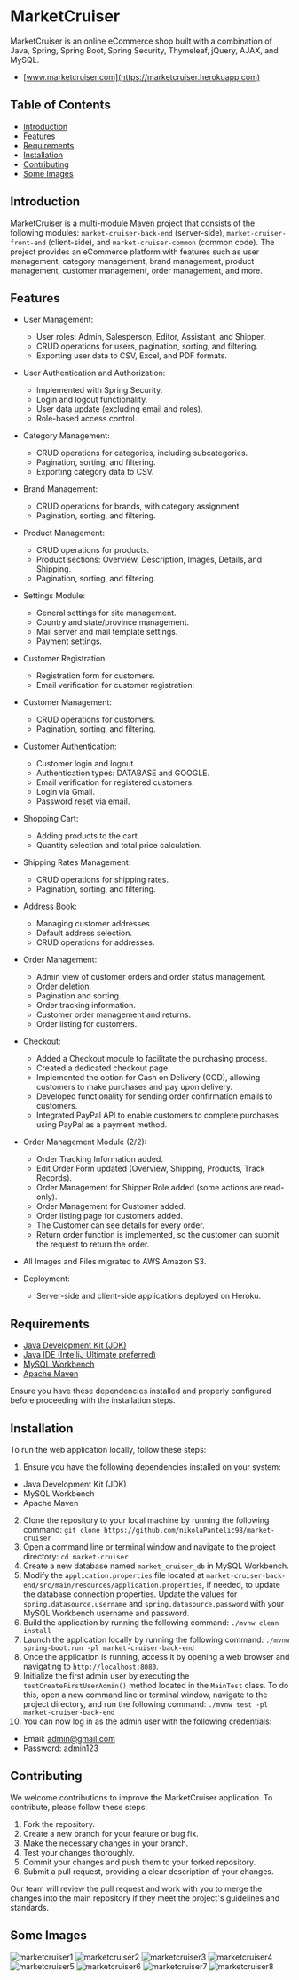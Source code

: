 # MarketCruiser

MarketCruiser is an online eCommerce shop built with a combination of Java, Spring, Spring Boot, Spring Security, Thymeleaf, jQuery, AJAX, and MySQL.
* [www.marketcruiser.com](https://marketcruiser.herokuapp.com)

## Table of Contents

* [Introduction](https://github.com/nikolaPantelic98/market-cruiser#introduction)
* [Features](https://github.com/nikolaPantelic98/market-cruiser#features)
* [Requirements](https://github.com/nikolaPantelic98/market-cruiser#requirements)
* [Installation](https://github.com/nikolaPantelic98/market-cruiser#installation)
* [Contributing](https://github.com/nikolaPantelic98/market-cruiser#contributing)
* [Some Images](https://github.com/nikolaPantelic98/market-cruiser#some-images)

## Introduction

MarketCruiser is a multi-module Maven project that consists of the following modules: `market-cruiser-back-end` (server-side), `market-cruiser-front-end` (client-side), and `market-cruiser-common` (common code). The project provides an eCommerce platform with features such as user management, category management, brand management, product management, customer management, order management, and more.

## Features

* User Management:
  - User roles: Admin, Salesperson, Editor, Assistant, and Shipper.
  - CRUD operations for users, pagination, sorting, and filtering.
  - Exporting user data to CSV, Excel, and PDF formats.

* User Authentication and Authorization:
  - Implemented with Spring Security.
  - Login and logout functionality.
  - User data update (excluding email and roles).
  - Role-based access control.

* Category Management:
  - CRUD operations for categories, including subcategories. 
  - Pagination, sorting, and filtering.
  - Exporting category data to CSV.

* Brand Management:
  - CRUD operations for brands, with category assignment.
  - Pagination, sorting, and filtering.

* Product Management:
  - CRUD operations for products.
  - Product sections: Overview, Description, Images, Details, and Shipping.
  - Pagination, sorting, and filtering.

* Settings Module:
  - General settings for site management.
  - Country and state/province management.
  - Mail server and mail template settings.
  - Payment settings.

* Customer Registration:
  - Registration form for customers.
  - Email verification for customer registration:

* Customer Management:
  - CRUD operations for customers.
  - Pagination, sorting, and filtering.

* Customer Authentication:
  - Customer login and logout.
  - Authentication types: DATABASE and GOOGLE.
  - Email verification for registered customers.
  - Login via Gmail.
  - Password reset via email.

* Shopping Cart:
  - Adding products to the cart.
  - Quantity selection and total price calculation.
  
* Shipping Rates Management:
  - CRUD operations for shipping rates.
  - Pagination, sorting, and filtering.

* Address Book:
  - Managing customer addresses.
  - Default address selection.
  - CRUD operations for addresses.

* Order Management:
  - Admin view of customer orders and order status management.
  - Order deletion.
  - Pagination and sorting.
  - Order tracking information.
  - Customer order management and returns.
  - Order listing for customers.
  
* Checkout:
  - Added a Checkout module to facilitate the purchasing process.
  - Created a dedicated checkout page.
  - Implemented the option for Cash on Delivery (COD), allowing customers to make purchases and pay upon delivery.
  - Developed functionality for sending order confirmation emails to customers.
  - Integrated PayPal API to enable customers to complete purchases using PayPal as a payment method.
  
* Order Management Module (2/2):
  - Order Tracking Information added.
  - Edit Order Form updated (Overview, Shipping, Products, Track Records).
  - Order Management for Shipper Role added (some actions are read-only).
  - Order Management for Customer added.
  - Order listing page for customers added.
  - The Customer can see details for every order.
  - Return order function is implemented, so the customer can submit the request to return the order.
  
* All Images and Files migrated to AWS Amazon S3.

* Deployment:
  - Server-side and client-side applications deployed on Heroku.
  

## Requirements

* [Java Development Kit (JDK)](https://www.oracle.com/java/technologies/downloads/)
* [Java IDE (IntelliJ Ultimate preferred)](https://www.jetbrains.com/idea/download/#section=windows)
* [MySQL Workbench](https://dev.mysql.com/downloads/workbench/)
* [Apache Maven](https://maven.apache.org/download.cgi)

Ensure you have these dependencies installed and properly configured before proceeding with the installation steps.

## Installation

To run the web application locally, follow these steps:

1. Ensure you have the following dependencies installed on your system:
  - Java Development Kit (JDK)
  - MySQL Workbench
  - Apache Maven
2. Clone the repository to your local machine by running the following command: `git clone https://github.com/nikolaPantelic98/market-cruiser`
3. Open a command line or terminal window and navigate to the project directory: `cd market-cruiser`
4. Create a new database named `market_cruiser_db` in MySQL Workbench.
5. Modify the `application.properties` file located at `market-cruiser-back-end/src/main/resources/application.properties`, if needed, to update the database connection properties. Update the values for `spring.datasource.username` and `spring.datasource.password` with your MySQL Workbench username and password.
6. Build the application by running the following command: `./mvnw clean install`
7. Launch the application locally by running the following command: `./mvnw spring-boot:run -pl market-cruiser-back-end`
8. Once the application is running, access it by opening a web browser and navigating to `http://localhost:8080`.
9. Initialize the first admin user by executing the `testCreateFirstUserAdmin()` method located in the `MainTest` class. To do this, open a new command line or terminal window, navigate to the project directory, and run the following command: `./mvnw test -pl market-cruiser-back-end`
10. You can now log in as the admin user with the following credentials:
 - Email: admin@gmail.com
 - Password: admin123

## Contributing

We welcome contributions to improve the MarketCruiser application. To contribute, please follow these steps:

1. Fork the repository.
2. Create a new branch for your feature or bug fix.
3. Make the necessary changes in your branch.
4. Test your changes thoroughly.
5. Commit your changes and push them to your forked repository.
6. Submit a pull request, providing a clear description of your changes.

Our team will review the pull request and work with you to merge the changes into the main repository if they meet the project's guidelines and standards.

## Some Images

![marketcruiser1](https://user-images.githubusercontent.com/109813536/235348277-aa3a3396-b230-48af-a5a1-3a166e1770d1.png)
![marketcruiser2](https://user-images.githubusercontent.com/109813536/235348283-572f66c4-b94e-49d0-86f3-48dc6f766bed.png)
![marketcruiser3](https://user-images.githubusercontent.com/109813536/235348287-dd2a67cf-746e-40bd-a29c-079663f1ea91.png)
![marketcruiser4](https://user-images.githubusercontent.com/109813536/235348293-991540cd-146b-414a-a69a-aac029b74055.png)
![marketcruiser5](https://user-images.githubusercontent.com/109813536/235348297-a15b9003-6f6b-4fbd-a313-06abb480fd29.png)
![marketcruiser6](https://user-images.githubusercontent.com/109813536/235348299-67f79aae-9e26-4381-8f3a-a8d62909a20d.png)
![marketcruiser7](https://user-images.githubusercontent.com/109813536/235348302-7a749466-e16a-4123-8e93-609adb8f308b.png)
![marketcruiser8](https://user-images.githubusercontent.com/109813536/235348306-1102dc5a-6c1a-4a6e-b359-e5632a460d74.png)

